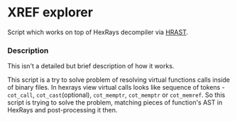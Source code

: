 # XREF explorer

Script which works on top of HexRays decompiler via [HRAST](https://github.com/sibears/HRAST).

### Description

This isn't a detailed but brief description of how it works.

This script is a try to solve problem of resolving virtual functions calls inside of binary files. In hexrays view virtual calls looks like sequence of tokens - `cot_call`, `cot_cast`(optional), `cot_memptr`, `cot_memptr` or `cot_memref`. So this script is trying to solve the problem, matching pieces of function's AST in HexRays and post-processing it then.
